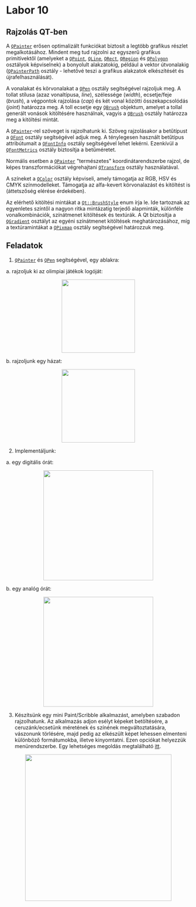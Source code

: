 # Labor 10

## Rajzolás QT-ben

A [```QPainter```](https://doc.qt.io/qt-5/qpainter.html) erősen optimalizált funkciókat biztosít a legtöbb grafikus részlet megalkotásához. Mindent meg tud rajzolni az egyszerű grafikus primitívektől (amelyeket a [```QPoint```](https://doc.qt.io/qt-5/qpoint.html), [```QLine```](https://doc.qt.io/qt-5/qline.html), [```QRect```](https://doc.qt.io/qt-5/qrect.html), [```QRegion```](https://doc.qt.io/qt-5/qregion.html) és [```QPolygon```](https://doc.qt.io/qt-5/qpolygon.html) osztályok képviselnek) a bonyolult alakzatokig, például a vektor útvonalakig ([```QPainterPath```](https://doc.qt.io/qt-5/qpainterpath.html) osztály - lehetővé teszi a grafikus alakzatok elkészítését és újrafelhasználását).

A vonalakat és körvonalakat a [```QPen```](https://doc.qt.io/qt-5/qpen.html) osztály segítségével rajzoljuk meg. A tollat stílusa (azaz vonaltípusa, _line_), szélessége (_width_), ecsetje/feje (_brush_), a végpontok rajzolása (_cap_) és két vonal közötti összekapcsolódás (_joint_) határozza meg. A toll ecsetje egy [```QBrush```](https://doc.qt.io/qt-5/qbrush.html) objektum, amelyet a tollal generált vonások kitöltésére használnak, vagyis a [```QBrush```](https://doc.qt.io/qt-5/qbrush.html) osztály határozza meg a kitöltési mintát.

A [```QPainter```](https://doc.qt.io/qt-5/qpainter.html)-rel szöveget is rajzolhatunk ki. Szöveg rajzolásakor a betűtípust a [```QFont```](https://doc.qt.io/qt-5/qfont.html) osztály segítségével adjuk meg. A ténylegesen használt betűtípus attribútumait a [```QFontInfo```](https://doc.qt.io/qt-5/qfontinfo.html) osztály segítségével lehet lekérni. Ezenkívül a [```QFontMetrics```](https://doc.qt.io/qt-5/qfontmetrics.html) osztály biztosítja a betűméretet.

Normális esetben a [```QPainter```](https://doc.qt.io/qt-5/qpainter.html) "természetes" koordinátarendszerbe rajzol, de képes transzformációkat végrehajtani [```QTransform```](https://doc.qt.io/qt-5/qtransform.html) osztály használatával. 

A színeket a [```QColor```](https://doc.qt.io/qt-5/qcolor.html) osztály képviseli, amely támogatja az RGB, HSV és CMYK színmodelleket. Támogatja az alfa-kevert körvonalazást és kitöltést is (áttetszőség elérése érdekében).

Az elérhető kitöltési mintákat a [```Qt::BrushStyle```](https://doc.qt.io/qt-5/qt.html#BrushStyle-enum) enum írja le. Ide tartoznak az egyenletes színtől a nagyon ritka mintázatig terjedő alapminták, különféle vonalkombinációk, színátmenet kitöltések és textúrák. A Qt biztosítja a [```QGradient```](https://doc.qt.io/qt-5/qgradient.html) osztályt az egyéni színátmenet kitöltések meghatározásához, míg a textúramintákat a [```QPixmap```](https://doc.qt.io/qt-5/qpixmap.html) osztály segítségével határozzuk meg.

## Feladatok

1. [```QPainter```](https://doc.qt.io/qt-5/qpainter.html) és [```QPen```](https://doc.qt.io/qt-5/qpen.html) segítségével, egy ablakra:
  
  a. rajzoljuk ki az olimpiai játékok logóját: 
  <p align="center"> <img src="https://i.ibb.co/Gp77SWZ/house.png" width=200px> </p>
  b. rajzoljunk egy házat: 
  <p align="center"> <img src="https://i.ibb.co/G3WJKV6/ahouse.png" width=200px> </p>

2. Implementáljunk:
  
  a. egy digitális órát: 
  <p align="center"> <img src="https://i.ibb.co/yd7n2bq/digitalclock.png" width=300px> </p>
  b. egy analóg órát:       
 <p align="center"> <img src="https://i.ibb.co/5RWkG1z/clock.png" width=300px> </p>

3. Készítsünk egy mini Paint/Scribble alkalmazást, amelyben szabadon rajzolhatunk. Az alkalmazás adjon esélyt képeket betöltésére, a ceruzánk/ecsetünk méretének és színének megváltoztatására, vászonunk törlésére, majd pedig az elkészült képet lehessen elmenteni különböző formátumokba, illetve kinyomtatni. Ezen opciókat helyezzük menürendszerbe. 
Egy lehetséges megoldás megtalálható [itt](https://doc.qt.io/qt-5/qtwidgets-widgets-scribble-example.html).
 <p align="center">
 <img src="https://i.ibb.co/VLX9BJT/scribble.png" width=400px> 
 </p>
